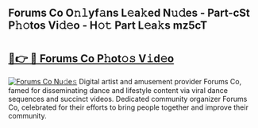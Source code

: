 ## Forums Co O𝚗𝚕yf𝚊ns L𝚎a𝚔ed N𝚞𝚍es - Part-cSt P𝚑𝚘tos Vi𝚍𝚎o - H𝚘𝚝 Part L𝚎a𝚔s mz5cT

# <h2><a href="http://kfa2cgx.oniu.top/?m=Forums+Co">🔗👉 🔴 Forums Co P𝚑ot𝚘𝚜 V𝚒d𝚎o</a></h2>

[![Forums Co Nu𝚍e𝚜](https://i.imgur.com/0qMVB7G.gif)](http://kfa2cgx.oniu.top/?m=Forums+Co)
Digital artist and amusement provider Forums Co, famed for disseminating dance and lifestyle content via viral dance sequences and succinct videos. Dedicated community organizer Forums Co, celebrated for their efforts to bring people together and improve their community.  
